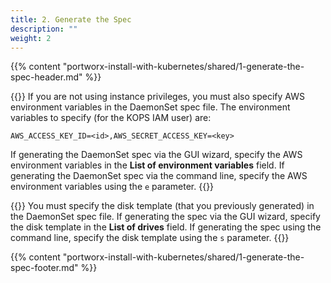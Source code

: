 ```yaml
---
title: 2. Generate the Spec
description: ""
weight: 2
---
```


{{% content "portworx-install-with-kubernetes/shared/1-generate-the-spec-header.md" %}}

{{<info>}}
If you are not using instance privileges, you must also specify AWS environment variables in the DaemonSet spec file. The environment variables to specify \(for the KOPS IAM user\) are:

`AWS_ACCESS_KEY_ID=<id>,AWS_SECRET_ACCESS_KEY=<key>`

If generating the DaemonSet spec via the GUI wizard, specify the AWS environment variables in the **List of environment variables** field. If generating the DaemonSet spec via the command line, specify the AWS environment variables using the `e` parameter.
{{</info>}}

{{<info>}}
You must specify the disk template \(that you previously generated\) in the DaemonSet spec file. If generating the spec via the GUI wizard, specify the disk template in the **List of drives** field. If generating the spec using the command line, specify the disk template using the `s` parameter.
{{</info>}}

{{% content "portworx-install-with-kubernetes/shared/1-generate-the-spec-footer.md" %}}
